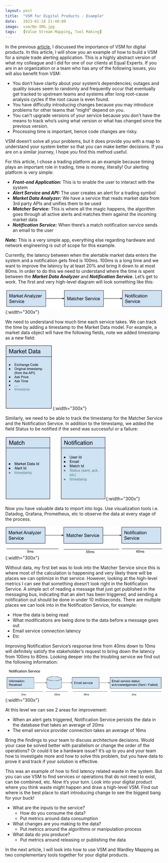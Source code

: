 ```yaml
---
layout: post
title:  "VSM for Digital Products - Example"
date:   2023-02-18 21:40:00
image:  vsm/No-IMG.jpg
tags:   [Value Stream Mapping, Tool Making]
---
```


In the previous [article](https://felfeli.medium.com/vsm-for-digital-products-c5949b36d297), I discussed the importance of VSM for digital products. In this article, I will show you an example of how to build a VSM for a simple trade alerting application. This is a highly abstract version of what my colleague and I did for one of our clients at Equal Experts. If you are in an organization or a team who has any of the following issues, you will also benefit from VSM:

* You don’t have clarity about your system’s dependencies; outages and quality issues seem to randomly and frequently occur that eventually get tracked to upstream teams and systems after long root-cause analysis cycles if the root cause is even found.
* You have difficulty introducing changes because you may introduce problems for other teams that “might” depend on you.
* You can’t upgrade versions of your service because you don’t have the means to track who’s using what version or what has changed since the previous version.
* Processing time is important, hence code changes are risky.

VSM doesn’t solve all your problems, but it does provide you with a map to understand your system better so that you can make better decisions. If you are on a similar journey, I hope you find this method useful. 

For this article, I chose a trading platform as an example because timing plays an important role in trading, time is money, literally! Our alerting platform is very simple:

* **_Front-end Application:_** This is to enable the user to interact with the system
* **_Alert Service and API:_** The user creates an alert for a trading symbol
* **_Market Data Analyzer:_** We have a service that reads market data from 3rd party APIs and unifies them to be used
* **_Matcher Service:_** This is where all the magic happens, the algorithm goes through all active alerts and matches them against the incoming market data
* **_Notification Service:_** When there’s a match notification service sends an email to the user

**_Note:_** This is a very simple app, everything else regarding hardware and network engineering is out of scope for this example. 

Currently, the latency between when the alertable market data enters the system and a notification gets fired is 100ms. 100ms is a long time and we want to improve the latency by at least 20% and bring it down to at most 80ms. In order to do this we need to understand where the time is spent between the **_Market Data Analyzer_** and **_Notification Service_**. Let’s get to work.
The first and very high-level diagram will look something like this:

![1. High-Level VSM Diagram](/img/vsm/platform.jpg){:width="300x"}

We need to understand how much time each service takes. We can track the time by adding a timestamp to the Market Data model. For example, a market data object will have the following fields, note we added timestamp as a new field:

![2. Market Data Model](/img/vsm/marketDataModel.jpg){:width="300x"}

Similarly, we need to be able to track the timestamp for the Matcher Service and the Notification Service. In addition to the timestamp, we added the field Status to be notified if the send was successful or a failure:

![3. Match Model and Notification Model](/img/vsm/match&NotificationModels.jpg){:width="300x"}

Now you have valuable data to import into logs. Use visualization tools i.e. Datadog, Grafana, Prometheus, etc to observe the data at every stage of the process.

![4. High-Level Inter-Services VSM](/img/vsm/inter-ServicesVSM.jpg){:width="300x"}

Without data, my first bet was to look into the Matcher Service since this is where most of the calculation is happening and very likely there will be places we can optimize in that service. However, looking at the high-level metrics I can see that something doesn’t look right in the Notification Service. A simple act of reading a message that just got published in the messaging bus, indicating that an alert has been triggered, and sending a notification out should be done in under 10 milliseconds. There are multiple places we can look into in the Notification Service, for example:

* How the data is being read
* What modifications are being done to the data before a message goes out
* Email service connection latency
* Etc

Improving Notification Service’s response time from 40ms down to 10ms will definitely satisfy the stakeholder’s request to bring down the latency from 100ms to 80ms. Looking deeper into the troubling service we find out the following information:

![5. Notification Service VSM](/img/vsm/notificationVSM.jpg){:width="300x"}

At this level we can see 2 areas for improvement:

* When an alert gets triggered, Notification Service persists the data in the database that takes an average of 20ms
* The email service provider connection takes an average of 16ms

Bring the findings to your team to discuss architecture decisions. Would your case be solved better with parallelism or change the order of the operations? Or could it be a hardware issue? It’s up to you and your team how to investigate more and how to solve this problem, but you have data to prove it and track if your solution is effective.

This was an example of how to find latency related waste in the system. But you can use VSM to find services or operations that do not need to exist, can be combined, etc. Now it’s your turn. Look into your digital product where you think waste might happen and draw a high-level VSM. Find out where is the best place to start introducing change to see the biggest bang for your buck!

* What are the inputs to the service?
  * How do you consume the data?
  * Put metrics around data consumption
* What changes are you making to the data?
  * Put metrics around the algorithms or manipulation process
* What data do you produce?
  * Put metrics around releasing or publishing the data

In the next article, I will look into how to use VSM and Wardley Mapping as two complementary tools together for your digital products.

